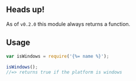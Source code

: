## Heads up!

As of `v0.2.0` this module always returns a function. 

## Usage

```js
var isWindows = require('{%= name %}');

isWindows();
//=> returns true if the platform is windows
```
